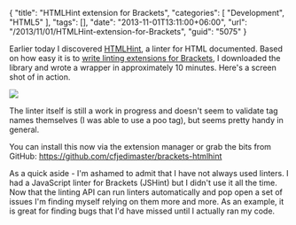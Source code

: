 {
	"title": "HTMLHint extension for Brackets",
	"categories": [
		"Development",
		"HTML5"
	],
	"tags": [],
	"date": "2013-11-01T13:11:00+06:00",
	"url": "/2013/11/01/HTMLHint-extension-for-Brackets",
	"guid": "5075"
}

<p>
Earlier today I discovered <a href="http://htmlhint.com/">HTMLHint</a>, a linter for HTML documented. Based on how easy it is to <a href="http://blog.brackets.io/2013/10/07/new-linting-api/">write linting extensions for Brackets</a>, I downloaded the library and wrote a wrapper in approximately 10 minutes. Here's a screen shot of in action.
</p>
<!--more-->
<p>
<img src="https://static.raymondcamden.com/images/brackets.jpg" />
</p>

<p>
The linter itself is still a work in progress and doesn't seem to validate tag names themselves (I was able to use a poo tag), but seems pretty handy in general.
</p>

<p>
You can install this now via the extension manager or grab the bits from GitHub: <a href="https://github.com/cfjedimaster/brackets-htmlhint">https://github.com/cfjedimaster/brackets-htmlhint</a>
</p>

<p>
As a quick aside - I'm ashamed to admit that I have not always used linters. I had a JavaScript linter for Brackets (JSHint) but I didn't use it all the time. Now that the linting API can run linters automatically and pop open a set of issues I'm finding myself relying on them more and more. As an example, it is great for finding bugs that I'd have missed until I actually ran my code. 
</p>
